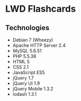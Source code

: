# LWD Flashcards
## Technologies
- Debian 7 (Wheezy)
- Apache HTTP Server 2.4
- MySQL 5.6.51
- PHP 5.5.38
- HTML 5
- CSS 2.1
- JavaScript ES5
- jQuery 1.7
- jQuery UI 1.9
- jQuery Mobile 1.3.2
- lodash 1.3.1
